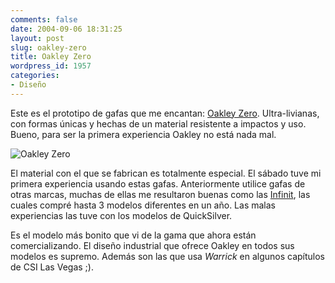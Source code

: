 ```yaml
---
comments: false
date: 2004-09-06 18:31:25
layout: post
slug: oakley-zero
title: Oakley Zero
wordpress_id: 1957
categories:
- Diseño
---
```


Este es el prototipo de gafas que me encantan: [Oakley Zero](http://oakley.com/catalog/colors/eyewear/omatter/new_zero/zero/dark_grey_black_iridium/). Ultra-livianas, con formas únicas y hechas de un material resistente a impactos y uso. Bueno, para ser la primera experiencia Oakley no está nada mal.





![Oakley Zero](http://www.minid.net/images/oakley-zero.png)





El material con el que se fabrican es totalmente especial. El sábado tuve mi primera experiencia usando estas gafas. Anteriormente utilice gafas de otras marcas, muchas de ellas me resultaron buenas como las [Infinit](http://www.infinitnet.com/english/), las cuales compré hasta 3 modelos diferentes en un año. Las malas experiencias las tuve con los modelos de QuickSilver.





Es el modelo más bonito que vi de la gama que ahora están comercializando. El diseño industrial que ofrece Oakley en todos sus modelos es supremo. Además son las que usa _Warrick_ en algunos capítulos de CSI Las Vegas ;).




 
